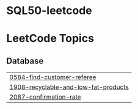 # SQL50-leetcode
<!---LeetCode Topics Start-->
# LeetCode Topics
## Database
|  |
| ------- |
| [0584-find-customer-referee](https://github.com/Dev0711/SQL50-leetcode/tree/master/0584-find-customer-referee) |
| [1908-recyclable-and-low-fat-products](https://github.com/Dev0711/SQL50-leetcode/tree/master/1908-recyclable-and-low-fat-products) |
| [2087-confirmation-rate](https://github.com/Dev0711/SQL50-leetcode/tree/master/2087-confirmation-rate) |
<!---LeetCode Topics End-->